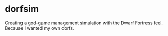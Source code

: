 dorfsim
=======

Creating a god-game management simulation with the Dwarf Fortress feel.  Because I wanted my own dorfs.
